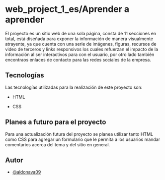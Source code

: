 # web_project_1_es/Aprender a aprender

El proyecto es un sitio web de una sola página, consta de 11 secciones en total, está diseñada para exponer la información de manera visualmente atrayente, ya que cuenta con una serie de imágenes, figuras, recursos de video de terceros y links responsivos los cuales refuerzan el impacto de la información al ser interactivos para con el usuario, por otro lado también encontraos enlaces de contacto para las redes sociales de la empresa.

## Tecnologías

Las tecnologías utilizadas para la realización de este proyecto son:

- HTML

- CSS

## Planes a futuro para el proyecto

Para una actualización futura del proyecto se planea utilizar tanto HTML como CSS para agregar un formulario que le permita a los usuarios mandar comentarios acerca del tema y del sitio en general.


## Autor

- [@aldonava09](https://github.com/aldonava09)
